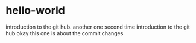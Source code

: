 # hello-world
introduction to the git hub.
another one
second time
introduction to the git hub
okay this one is about the commit changes 
